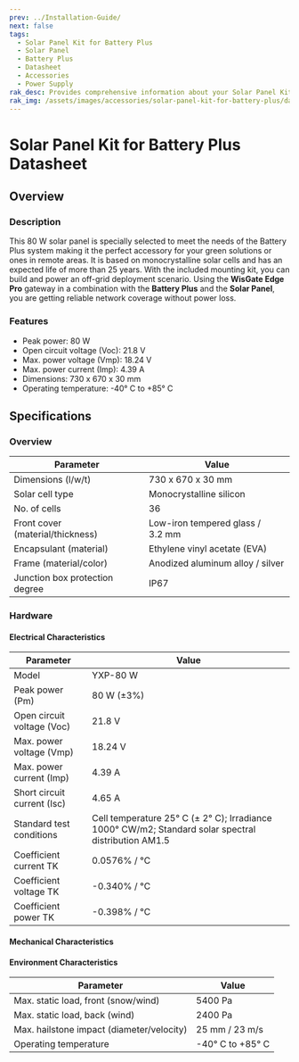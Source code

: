 ```yaml
---
prev: ../Installation-Guide/
next: false
tags:
  - Solar Panel Kit for Battery Plus
  - Solar Panel
  - Battery Plus
  - Datasheet
  - Accessories
  - Power Supply
rak_desc: Provides comprehensive information about your Solar Panel Kit for Battery Plus to help you in using it. This information includes technical specifications, characteristics, and requirements.
rak_img: /assets/images/accessories/solar-panel-kit-for-battery-plus/datasheet/solar-panel-kit-for-battery-plus-datasheet.png
---
```


# Solar Panel Kit for Battery Plus Datasheet

## Overview

### Description

This 80&nbsp;W solar panel is specially selected to meet the needs of the Battery Plus system making it the perfect accessory for your green solutions or ones in remote areas. It is based on monocrystalline solar cells and has an expected life of more than 25 years. With the included mounting kit, you can build and power an off-grid deployment scenario. Using the **WisGate Edge Pro** gateway in a combination with the **Battery Plus** and the **Solar Panel**, you are getting reliable network coverage without power loss.

### Features

- Peak power: 80&nbsp;W
- Open circuit voltage (Voc): 21.8&nbsp;V
- Max. power voltage (Vmp): 18.24&nbsp;V
- Max. power current (Imp): 4.39&nbsp;A
- Dimensions: 730&nbsp;x&nbsp;670&nbsp;x&nbsp;30&nbsp;mm
- Operating temperature: -40°&nbsp;C to +85°&nbsp;C

## Specifications

### Overview

<rk-img
src="/assets/images/accessories/solar-panel-kit-for-battery-plus/datasheet/solar-panel-kit-for-battery-plus-datasheet.png"
  width="35%"
  caption="Overview"
/>

| Parameter                        | Value                                      |
| -------------------------------- | ------------------------------------------ |
| Dimensions (l/w/t)               | 730&nbsp;x&nbsp;670&nbsp;x&nbsp;30&nbsp;mm |
| Solar cell type                  | Monocrystalline silicon                    |
| No. of cells                     | 36                                         |
| Front cover (material/thickness) | Low-iron tempered glass / 3.2&nbsp;mm      |
| Encapsulant (material)           | Ethylene vinyl acetate (EVA)               |
| Frame (material/color)           | Anodized aluminum alloy / silver           |
| Junction box protection degree   | IP67                                       |

### Hardware

#### Electrical Characteristics

| Parameter                   | Value                                                                                                              |
| --------------------------- | ------------------------------------------------------------------------------------------------------------------ |
| Model                       | YXP-80&nbsp;W                                                                                                      |
| Peak power (Pm)             | 80&nbsp;W (±3%)                                                                                                    |
| Open circuit voltage (Voc)  | 21.8&nbsp;V                                                                                                        |
| Max. power voltage (Vmp)    | 18.24&nbsp;V                                                                                                       |
| Max. power current (Imp)    | 4.39&nbsp;A                                                                                                        |
| Short circuit current (Isc) | 4.65&nbsp;A                                                                                                        |
| Standard test conditions    | Cell temperature 25°&nbsp;C (± 2°&nbsp;C); Irradiance 1000°&nbsp;CW/m2; Standard solar spectral distribution AM1.5 |
| Coefficient current TK      | 0.0576% / °C                                                                                                       |
| Coefficient voltage TK      | -0.340% / °C                                                                                                       |
| Coefficient power TK        | -0.398% / °C                                                                                                       |

#### Mechanical Characteristics

<rk-img
src="/assets/images/accessories/solar-panel-kit-for-battery-plus/datasheet/2-solar-panel-dimensions.png"
  width="50%"
  caption="Solar panel dimensions"
/>

<rk-img
src="/assets/images/accessories/solar-panel-kit-for-battery-plus/datasheet/3-mounting-elements.png"
  width="60%"
  caption="Mounting elements"
/>

#### Environment Characteristics

| Parameter                                 | Value                      |
| ----------------------------------------- | -------------------------- |
| Max. static load, front (snow/wind)       | 5400&nbsp;Pa               |
| Max. static load, back (wind)             | 2400&nbsp;Pa               |
| Max. hailstone impact (diameter/velocity) | 25&nbsp;mm / 23&nbsp;m/s   |
| Operating temperature                     | -40°&nbsp;C to +85°&nbsp;C |
